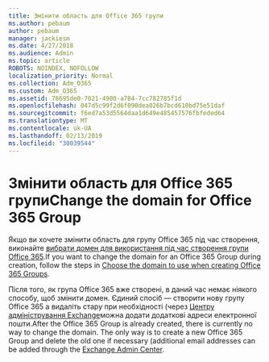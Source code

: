 ```yaml
---
title: Змінити область для Office 365 групи
ms.author: pebaum
author: pebaum
manager: jackiesm
ms.date: 4/27/2018
ms.audience: Admin
ms.topic: article
ROBOTS: NOINDEX, NOFOLLOW
localization_priority: Normal
ms.collection: Adm_O365
ms.custom: Adm_O365
ms.assetid: 78695de0-7021-4900-a784-7cc782785f1d
ms.openlocfilehash: 047d5c99f2d6f090dea026b7bcd610bd75e51daf
ms.sourcegitcommit: f6ed7a53d5564daa1d649e485457576fbfeded64
ms.translationtype: MT
ms.contentlocale: uk-UA
ms.lasthandoff: 02/13/2019
ms.locfileid: "30039544"
---
```

# <a name="change-the-domain-for-office-365-group"></a><span data-ttu-id="e009d-102">Змінити область для Office 365 групи</span><span class="sxs-lookup"><span data-stu-id="e009d-102">Change the domain for Office 365 Group</span></span>

<span data-ttu-id="e009d-103">Якщо ви хочете змінити область для групу Office 365 під час створення, виконайте [вибрати домен для використання під час створення групи Office 365](https://docs.microsoft.com/office365/admin/create-groups/choose-domain-to-create-groups).</span><span class="sxs-lookup"><span data-stu-id="e009d-103">If you want to change the domain for an Office 365 Group during creation, follow the steps in [Choose the domain to use when creating Office 365 Groups](https://docs.microsoft.com/office365/admin/create-groups/choose-domain-to-create-groups).</span></span>

<span data-ttu-id="e009d-p101">Після того, як група Office 365 вже створені, в даний час немає ніякого способу, щоб змінити домен. Єдиний спосіб — створити нову групу Office 365 а видаліть стару при необхідності (через [Центру адміністрування Exchange](https://outlook.office365.com/ecp)можна додати додаткові адреси електронної пошти.</span><span class="sxs-lookup"><span data-stu-id="e009d-p101">After the Office 365 Group is already created, there is currently no way to change the domain. The only way is to create a new Office 365 Group and delete the old one if necessary (additional email addresses can be added through the [Exchange Admin Center](https://outlook.office365.com/ecp).</span></span>